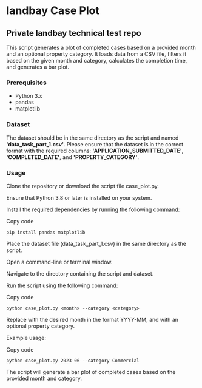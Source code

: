 # landbay Case Plot

## Private landbay technical test repo

This script generates a plot of completed cases based on a provided month and an optional property category. It loads data from a CSV file, filters it based on the given month and category, calculates the completion time, and generates a bar plot.

### Prerequisites
* Python 3.x
* pandas
* matplotlib

### Dataset
The dataset should be in the same directory as the script and named **'data_task_part_1.csv'**. Please ensure that the dataset is in the correct format with the required columns: **'APPLICATION_SUBMITTED_DATE'**, **'COMPLETED_DATE'**, and **'PROPERTY_CATEGORY'**.

### Usage
Clone the repository or download the script file case_plot.py.

Ensure that Python 3.8 or later is installed on your system.

Install the required dependencies by running the following command:

Copy code
```
pip install pandas matplotlib
```
Place the dataset file (data_task_part_1.csv) in the same directory as the script.

Open a command-line or terminal window.

Navigate to the directory containing the script and dataset.

Run the script using the following command:

Copy code
```
python case_plot.py <month> --category <category>
```
Replace <month> with the desired month in the format YYYY-MM, and <category> with an optional property category.

Example usage:

Copy code
```
python case_plot.py 2023-06 --category Commercial
```
The script will generate a bar plot of completed cases based on the provided month and category.

